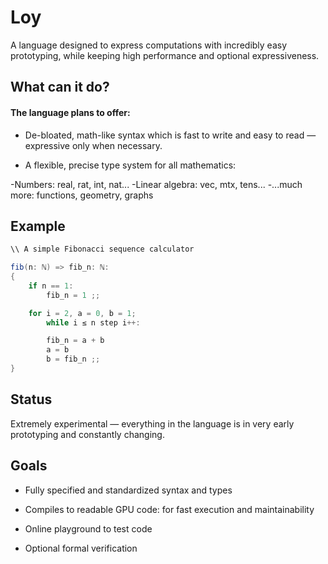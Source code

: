# Loy

A language designed to express computations with incredibly easy prototyping, while keeping high performance and optional expressiveness.


## What can it do?

#### The language plans to offer:

- De-bloated, math-like syntax which is fast to write and easy to read — expressive only when necessary.

- A flexible, precise type system for all mathematics:

-Numbers: real, rat, int, nat...
-Linear algebra: vec, mtx<real>, tens...
-...much more: functions, geometry, graphs



## Example

```cs
\\ A simple Fibonacci sequence calculator

fib(n: ℕ) => fib_n: ℕ:
{
    if n == 1:
        fib_n = 1 ;;

    for i = 2, a = 0, b = 1;
        while i ≤ n step i++:

        fib_n = a + b
        a = b
        b = fib_n ;;
}
```

## Status

Extremely experimental — everything in the language is in very early prototyping and constantly changing.

## Goals

- Fully specified and standardized syntax and types

- Compiles to readable GPU code: for fast execution and maintainability

- Online playground to test code

- Optional formal verification
